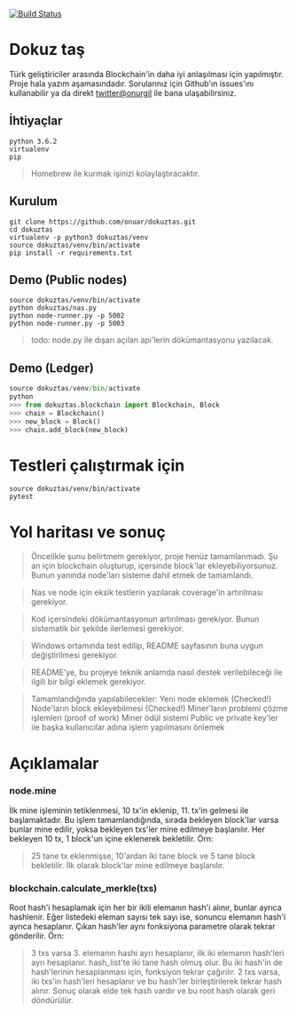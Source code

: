 [![Build Status](https://travis-ci.org/onuar/dokuztas.svg?branch=master)](https://travis-ci.org/onuar/dokuztas)

# Dokuz taş
Türk geliştiriciler arasında Blockchain'in daha iyi anlaşılması için yapılmıştır. Proje hala yazım aşamasındadır. Sorularınız için Github'ın issues'ını kullanabilir ya da direkt [twitter@onurgil](https://twitter.com/onurgil) ile bana ulaşabilirsiniz.

## İhtiyaçlar
    python 3.6.2
    virtualenv
    pip
> Homebrew ile kurmak işinizi kolaylaştıracaktır.

## Kurulum
    git clone https://github.com/onuar/dokuztas.git
    cd dokuztas
    virtualenv -p python3 dokuztas/venv
    source dokuztas/venv/bin/activate
    pip install -r requirements.txt

## Demo (Public nodes)
    source dokuztas/venv/bin/activate
    python dokuztas/nas.py
    python node-runner.py -p 5002
    python node-runner.py -p 5003
> todo: node.py ile dışarı açılan api'lerin dökümantasyonu yazılacak.

## Demo (Ledger)
```python
source dokuztas/venv/bin/activate
python
>>> from dokuztas.blockchain import Blockchain, Block
>>> chain = Blockchain()
>>> new_block = Block()
>>> chain.add_block(new_block)
```

# Testleri çalıştırmak için
    source dokuztas/venv/bin/activate
    pytest

# Yol haritası ve sonuç
> Öncelikle şunu belirtmem gerekiyor, proje henüz tamamlanmadı. Şu an için blockchain oluşturup, içersinde block'lar ekleyebiliyorsunuz. Bunun yanında node'ları sisteme dahil etmek de tamamlandı.

> Nas ve node için eksik testlerin yazılarak coverage'in artırılması gerekiyor.

> Kod içersindeki dökümantasyonun artırılması gerekiyor. Bunun sistematik bir şekilde ilerlemesi gerekiyor.

> Windows ortamında test edilip, README sayfasının buna uygun değiştirilmesi gerekiyor.

> README'ye, bu projeye teknik anlamda nasıl destek verilebileceği ile ilgili bir bilgi eklemek gerekiyor.

> Tamamlandığında yapılabilecekler:
    Yeni node eklemek (Checked!)
    Node'ların block ekleyebilmesi (Checked!)
    Miner'ların problemi çözme işlemleri (proof of work)
    Miner ödül sistemi
    Public ve private key'ler ile başka kullanıcılar adına işlem yapılmasını önlemek
    
# Açıklamalar
### node.mine
İlk mine işleminin tetiklenmesi, 10 tx'in eklenip, 11. tx'in gelmesi ile başlamaktadır. Bu işlem tamamlandığında, sırada bekleyen block'lar varsa bunlar mine edilir, yoksa bekleyen txs'ler mine edilmeye başlanılır. Her bekleyen 10 tx, 1 block'un içine eklenerek bekletilir. Örn:
> 25 tane tx eklenmişse, 10'ardan iki tane block ve 5 tane block bekletilir. İlk olarak block'lar mine edilmeye başlanılır.

### blockchain.calculate_merkle(txs)
Root hash'i hesaplamak için her bir ikili elemanın hash'i alınır, bunlar ayrıca hashlenir. Eğer listedeki eleman sayısı tek sayı ise, sonuncu elemanın hash'i ayrıca hesaplanır. Çıkan hash'ler aynı fonksiyona parametre olarak tekrar gönderilir. Örn:
> 3 txs varsa 3. elemanın hashi ayrı hesaplanır, ilk iki elemanın hash'leri ayrı hesaplanır. hash_list'te iki tane hash olmuş olur. Bu iki hash'in de hash'lerinin hesaplanması için, fonksiyon tekrar çağırılır.
> 2 txs varsa, iki txs'in hash'leri hesaplanır ve bu hash'ler birleştirilerek tekrar hash alınır. Sonuç olarak elde tek hash vardır ve bu root hash olarak geri döndürülür.